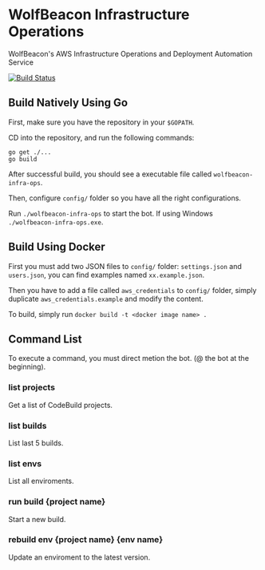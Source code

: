 # WolfBeacon Infrastructure Operations
WolfBeacon's AWS Infrastructure Operations and Deployment Automation Service

[![Build Status](https://travis-ci.org/wolfbeacon/wolfbeacon-infra-ops.svg?branch=list-projects)](https://travis-ci.org/wolfbeacon/wolfbeacon-infra-ops)

## Build Natively Using Go

First, make sure you have the repository in your `$GOPATH`.

CD into the repository, and run the following commands:

```
go get ./...
go build
```

After successful build, you should see a executable file called `wolfbeacon-infra-ops`.

Then, configure `config/` folder so you have all the right configurations.

Run `./wolfbeacon-infra-ops` to start the bot. If using Windows `./wolfbeacon-infra-ops.exe`.

## Build Using Docker

First you must add two JSON files to `config/` folder: `settings.json` and `users.json`, you can find examples named `xx.example.json`.

Then you have to add a file called `aws_credentials` to `config/` folder, simply duplicate `aws_credentials.example` and modify the content.

To build, simply run `docker build -t <docker image name> .`

## Command List

To execute a command, you must direct metion the bot. (@ the bot at the beginning).

### list projects

Get a list of CodeBuild projects.

### list builds

List last 5 builds.

### list envs

List all enviroments.

### run build {project name}

Start a new build.

### rebuild env {project name} {env name}

Update an enviroment to the latest version.